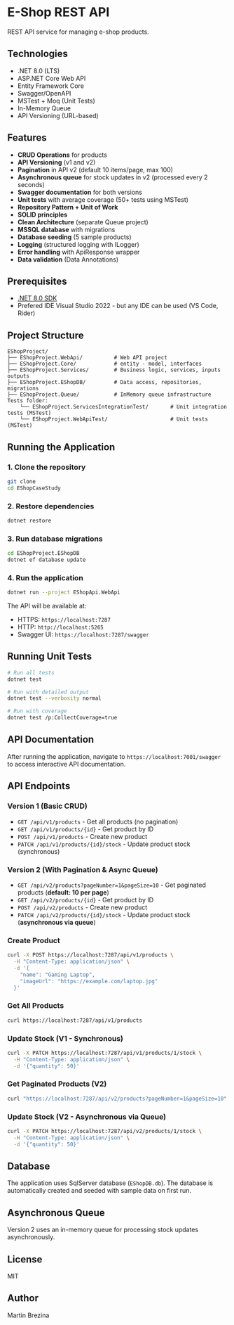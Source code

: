 # E-Shop REST API

REST API service for managing e-shop products.

## Technologies

- .NET 8.0 (LTS)
- ASP.NET Core Web API
- Entity Framework Core
- Swagger/OpenAPI
- MSTest + Moq (Unit Tests)
- In-Memory Queue
- API Versioning (URL-based)

## Features

- **CRUD Operations** for products
- **API Versioning** (v1 and v2)
- **Pagination** in API v2 (default 10 items/page, max 100)
- **Asynchronous queue** for stock updates in v2 (processed every 2 seconds)
- **Swagger documentation** for both versions
- **Unit tests** with average coverage (50+ tests using MSTest)
- **Repository Pattern + Unit of Work**
- **SOLID principles**
- **Clean Architecture** (separate Queue project)
- **MSSQL database** with migrations
- **Database seeding** (5 sample products)
- **Logging** (structured logging with ILogger)
- **Error handling** with ApiResponse wrapper
- **Data validation** (Data Annotations)

## Prerequisites

- [.NET 8.0 SDK](https://dotnet.microsoft.com/download/dotnet/8.0)
- Prefered IDE Visual Studio 2022 - but any IDE can be used (VS Code, Rider)

## Project Structure

```
EShopProject/
├── EShopProject.WebApi/          # Web API project
├── EShopProject.Core/            # entity - model, interfaces
├── EShopProject.Services/        # Business logic, services, inputs outputs
├── EShopProject.EShopDB/         # Data access, repositories, migrations
├── EShopProject.Queue/           # InMemory queue infrastructure
Tests folder:
    └── EShopProject.ServicesIntegrationTest/       # Unit integration tests (MSTest)
    └── EShopProject.WebApiTest/                    # Unit tests (MSTest)
```

## Running the Application

### 1. Clone the repository
```bash
git clone 
cd EShopCaseStudy
```

### 2. Restore dependencies
```bash
dotnet restore
```

### 3. Run database migrations
```bash
cd EShopProject.EShopDB
dotnet ef database update
```

### 4. Run the application
```bash
dotnet run --project EShopApi.WebApi
```

The API will be available at:
- HTTPS: `https://localhost:7287`
- HTTP: `http://localhost:5265`
- Swagger UI: `https://localhost:7287/swagger`

## Running Unit Tests

```bash
# Run all tests
dotnet test

# Run with detailed output
dotnet test --verbosity normal

# Run with coverage
dotnet test /p:CollectCoverage=true
```

## API Documentation

After running the application, navigate to `https://localhost:7001/swagger` to access interactive API documentation.

## API Endpoints

### Version 1 (Basic CRUD)

- `GET /api/v1/products` - Get all products (no pagination)
- `GET /api/v1/products/{id}` - Get product by ID
- `POST /api/v1/products` - Create new product
- `PATCH /api/v1/products/{id}/stock` - Update product stock (synchronous)

### Version 2 (With Pagination & Async Queue)

- `GET /api/v2/products?pageNumber=1&pageSize=10` - Get paginated products (**default: 10 per page**)
- `GET /api/v2/products/{id}` - Get product by ID
- `POST /api/v2/products` - Create new product
- `PATCH /api/v2/products/{id}/stock` - Update product stock (**asynchronous via queue**)

### Create Product
```bash
curl -X POST https://localhost:7287/api/v1/products \
  -H "Content-Type: application/json" \
  -d '{
    "name": "Gaming Laptop",
    "imageUrl": "https://example.com/laptop.jpg"
  }'
```

### Get All Products
```bash
curl https://localhost:7287/api/v1/products
```

### Update Stock (V1 - Synchronous)
```bash
curl -X PATCH https://localhost:7287/api/v1/products/1/stock \
  -H "Content-Type: application/json" \
  -d '{"quantity": 50}'
```

### Get Paginated Products (V2)
```bash
curl "https://localhost:7287/api/v2/products?pageNumber=1&pageSize=10"
```

### Update Stock (V2 - Asynchronous via Queue)
```bash
curl -X PATCH https://localhost:7287/api/v2/products/1/stock \
  -H "Content-Type: application/json" \
  -d '{"quantity": 50}'
```

## Database

The application uses SqlServer database (`EShopDB.db`). The database is automatically created and seeded with sample data on first run.

## Asynchronous Queue

Version 2 uses an in-memory queue for processing stock updates asynchronously.

## License

MIT

## Author

Martin Brezina
